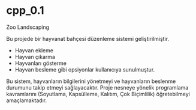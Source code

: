 # cpp_0.1
Zoo Landscaping

Bu projede bir hayvanat bahçesi düzenleme sistemi geliştirilmiştir.
- Hayvan ekleme
- Hayvan çıkarma
- Hayvanları gösterme 
- Hayvan besleme 
gibi opsiyonlar kullanıcıya sunulmuştur.

Bu sistem,
hayvanların bilgilerini yönetmeyi ve hayvanların beslenme durumunu takip etmeyi
sağlayacaktır. Proje nesneye yönelik programlama kavramlarını (Soyutlama, Kapsülleme,
Kalıtım, Çok Biçimlilik) öğretebilmeyi amaçlamaktadır. 
